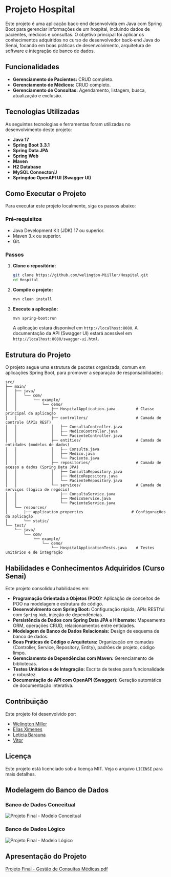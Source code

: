 # Projeto Hospital

Este projeto é uma aplicação back-end desenvolvida em Java com Spring Boot para gerenciar informações de um hospital, incluindo dados de pacientes, médicos e consultas. O objetivo principal foi aplicar os conhecimentos adquiridos no curso de desenvolvedor back-end Java do Senai, focando em boas práticas de desenvolvimento, arquitetura de software e integração de banco de dados.

## Funcionalidades

- **Gerenciamento de Pacientes:** CRUD completo.
- **Gerenciamento de Médicos:** CRUD completo.
- **Gerenciamento de Consultas:** Agendamento, listagem, busca, atualização e exclusão.

## Tecnologias Utilizadas

As seguintes tecnologias e ferramentas foram utilizadas no desenvolvimento deste projeto:

- **Java 17**
- **Spring Boot 3.3.1**
- **Spring Data JPA**
- **Spring Web**
- **Maven**
- **H2 Database**
- **MySQL Connector/J**
- **Springdoc OpenAPI UI (Swagger UI)**

## Como Executar o Projeto

Para executar este projeto localmente, siga os passos abaixo:

### Pré-requisitos

- Java Development Kit (JDK) 17 ou superior.
- Maven 3.x ou superior.
- Git.

### Passos

1. **Clone o repositório:**
   ```bash
   git clone https://github.com/welington-Miiller/Hospital.git
   cd Hospital
   ```

2. **Compile o projeto:**
   ```bash
   mvn clean install
   ```

3. **Execute a aplicação:**
   ```bash
   mvn spring-boot:run
   ```

   A aplicação estará disponível em `http://localhost:8080`.
   A documentação da API (Swagger UI) estará acessível em `http://localhost:8080/swagger-ui.html`.

## Estrutura do Projeto

O projeto segue uma estrutura de pacotes organizada, comum em aplicações Spring Boot, para promover a separação de responsabilidades:

```
src/
├── main/
│   ├── java/
│   │   └── com/
│   │       └── example/
│   │           └── demo/
│   │               ├── HospitalApplication.java         # Classe principal da aplicação
│   │               ├── controllers/                     # Camada de controle (APIs REST)
│   │               │   ├── ConsultaController.java
│   │               │   ├── MedicoController.java
│   │               │   └── PacienteController.java
│   │               ├── entities/                        # Camada de entidades (modelos de dados)
│   │               │   ├── Consulta.java
│   │               │   ├── Medico.java
│   │               │   └── Paciente.java
│   │               ├── repositories/                    # Camada de acesso a dados (Spring Data JPA)
│   │               │   ├── ConsultaRepository.java
│   │               │   ├── MedicoRepository.java
│   │               │   └── PacienteRepository.java
│   │               └── services/                        # Camada de serviços (lógica de negócio)
│   │                   ├── ConsultaService.java
│   │                   ├── MedicoService.java
│   │                   └── PacienteService.java
│   └── resources/
│       ├── application.properties                     # Configurações da aplicação
│       └── static/
└── test/
    └── java/
        └── com/
            └── example/
                └── demo/
                    └── HospitalApplicationTests.java    # Testes unitários e de integração
```

## Habilidades e Conhecimentos Adquiridos (Curso Senai)

Este projeto consolidou habilidades em:

- **Programação Orientada a Objetos (POO):** Aplicação de conceitos de POO na modelagem e estrutura do código.
- **Desenvolvimento com Spring Boot:** Configuração rápida, APIs RESTful com `Spring Web`, injeção de dependências.
- **Persistência de Dados com Spring Data JPA e Hibernate:** Mapeamento ORM, operações CRUD, relacionamentos entre entidades.
- **Modelagem de Banco de Dados Relacionais:** Design de esquema de banco de dados.
- **Boas Práticas de Código e Arquitetura:** Organização em camadas (Controller, Service, Repository, Entity), padrões de projeto, código limpo.
- **Gerenciamento de Dependências com Maven:** Gerenciamento de bibliotecas.
- **Testes Unitários e de Integração:** Escrita de testes para funcionalidade e robustez.
- **Documentação de API com OpenAPI (Swagger):** Geração automática de documentação interativa.

## Contribuição

Este projeto foi desenvolvido por:

- [Welington Miller](https://github.com/welington-Miiller)
- [Elias Ximenes](https://github.com/EliasXi)
- [Leticia Barauna](https://github.com/leticiaB24)
- [Vitor](https://github.com/Victorsszx)

## Licença

Este projeto está licenciado sob a licença MIT. Veja o arquivo `LICENSE` para mais detalhes.




## Modelagem do Banco de Dados
### Banco de Dados Conceitual
![Projeto Final - Modelo Conceitual](https://github.com/user-attachments/assets/faad0bae-c289-4c4c-b17a-990927c112d2)

### Banco de Dados Lógico
![Projeto Final - Modelo Lógico](https://github.com/user-attachments/assets/2387bf90-8b08-4f87-8024-854e8b582995)

## Apresentação do Projeto
[Projeto Final - Gestão de Consultas Médicas.pdf](https://github.com/user-attachments/files/16249118/Projeto.Final.-.Gestao.de.Consultas.Medicas.pdf)


